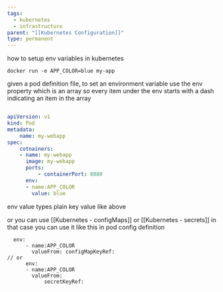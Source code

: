 ```yaml
---
tags:
  - kubernetes
  - infrastructure
parent: "[[Kubernetes Configuration]]"
type: permanent
---
```

how to setup env variables in kubernetes 

```
docker run -e APP_COLOR=blue my-app
```


given a pod definition file, to set an environment variable  use the env property which is an array so every item under the env starts with a dash indicating an item in the array 


```yaml

apiVersion: v1
kind: Pod
metadata:
	name: my-webapp
spec:
	cotnainers:
	- name: my-webapp
	  image: my-webapp
	  ports:
		  - containerPort: 8080
	  env:
	  - name:APP_COLOR
	    value: blue
```

env value types
plain key value like above 

or you can use [[Kubernetes - configMaps]] or [[Kubernetes - secrets]] in that case you can use it like this in pod config definition 

```
  env:
	  - name:APP_COLOR
	    valueFrom: configMapKeyRef:
// or 
	  env:
	  - name:APP_COLOR
	    valueFrom:
		    secretKeyRef: 
```

